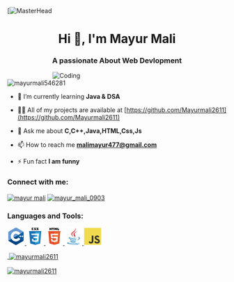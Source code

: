 [![MasterHead](https://www.google.com/imgres?q=full%20stack%20developer%20banner&imgurl=https%3A%2F%2Fwww.bluethink.in%2Fwp-content%2Fuploads%2F2021%2F09%2Fjava-banner1-1.jpg&imgrefurl=https%3A%2F%2Fwww.bluethink.in%2Fjava-development-company%2F&docid=0f1YlL18VWJgdM&tbnid=lNFVnPWuk5ymfM&vet=12ahUKEwiEqtPj04-OAxVmia8BHRvZGgwQM3oECG4QAA..i&w=1500&h=375&hcb=2&itg=1&ved=2ahUKEwiEqtPj04-OAxVmia8BHRvZGgwQM3oECG4QAA)
<h1 align="center">Hi 👋, I'm Mayur Mali</h1>
<h3 align="center">A passionate About Web Devlopment</h3>
<img align="right" alt="Coding" width="400"src="https://cdn.dribbble.com/users/1162077/screenshots/3848914/programmer.gif"
<p align="left"> <img src="https://komarev.com/ghpvc/?username=mayurmali546281&label=Profile%20views&color=0e75b6&style=flat" alt="mayurmali546281" /> </p>

- 🌱 I’m currently learning **Java & DSA**

- 👨‍💻 All of my projects are available at [https://github.com/Mayurmali2611](https://github.com/Mayurmali2611)

- 💬 Ask me about **C,C++,Java,HTML,Css,Js**

- 📫 How to reach me **malimayur477@gmail.com**

- ⚡ Fun fact **I am funny**

<h3 align="left">Connect with me:</h3>
<p align="left">
<a href="https://linkedin.com/in/mayur mali" target="blank"><img align="center" src="https://raw.githubusercontent.com/rahuldkjain/github-profile-readme-generator/master/src/images/icons/Social/linked-in-alt.svg" alt="mayur mali" height="30" width="40" /></a>
<a href="https://instagram.com/er_mayur_mali_0903" target="blank"><img align="center" src="https://raw.githubusercontent.com/rahuldkjain/github-profile-readme-generator/master/src/images/icons/Social/instagram.svg" alt="mayur_mali_0903" height="30" width="40" /></a>
</p>

<h3 align="left">Languages and Tools:</h3>
<p align="left"> <a href="https://www.w3schools.com/cpp/" target="_blank" rel="noreferrer"> <img src="https://raw.githubusercontent.com/devicons/devicon/master/icons/cplusplus/cplusplus-original.svg" alt="cplusplus" width="40" height="40"/> </a> <a href="https://www.w3schools.com/css/" target="_blank" rel="noreferrer"> <img src="https://raw.githubusercontent.com/devicons/devicon/master/icons/css3/css3-original-wordmark.svg" alt="css3" width="40" height="40"/> </a> <a href="https://www.w3.org/html/" target="_blank" rel="noreferrer"> <img src="https://raw.githubusercontent.com/devicons/devicon/master/icons/html5/html5-original-wordmark.svg" alt="html5" width="40" height="40"/> </a> <a href="https://www.java.com" target="_blank" rel="noreferrer"> <img src="https://raw.githubusercontent.com/devicons/devicon/master/icons/java/java-original.svg" alt="java" width="40" height="40"/> </a> <a href="https://developer.mozilla.org/en-US/docs/Web/JavaScript" target="_blank" rel="noreferrer"> <img src="https://raw.githubusercontent.com/devicons/devicon/master/icons/javascript/javascript-original.svg" alt="javascript" width="40" height="40"/> </a> <a href="https://www.python.org" target="_blank" rel="noreferrer"> 

<p>&nbsp;<img align="center" src="https://github-readme-stats.vercel.app/api?username=mayurmali2611&show_icons=true&locale=en" alt="mayurmali2611" /></p>

<p><img align="center" src="https://github-readme-streak-stats.herokuapp.com/?user=mayurmali2611&" alt="mayurmali2611" /></p>

